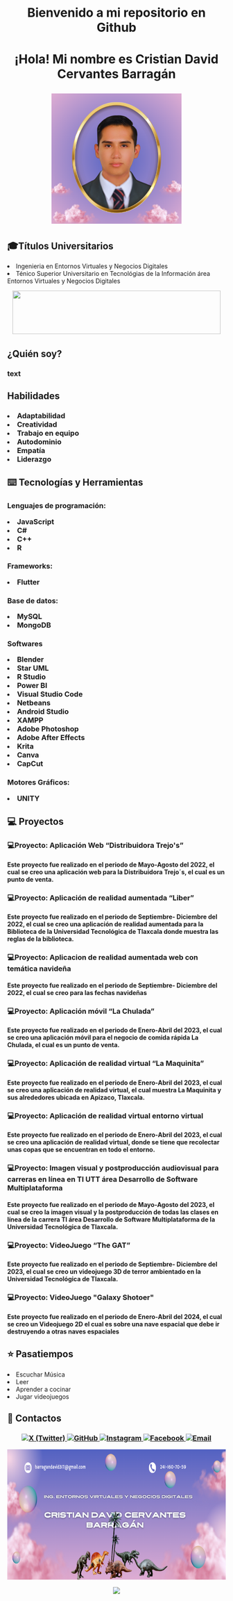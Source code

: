 <h1 align="Center"> Bienvenido a mi repositorio en Github</h1>
<h1 align="Center"> ¡Hola! Mi nombre es Cristian David Cervantes Barragán
  <p></p>
  <p align="center">
  <img src="https://github.com/David13mw/David13mw/blob/main/foto%20perfil%20git.png?raw=true" width="300" height="300">
</p> </h1>
<h2> 🎓Títulos Universitarios</h2>
<li> Ingenieria en Entornos Virtuales y Negocios Digitales </li>
<li>Ténico Superior Universitario en Tecnológias de la Información área Entornos Virtuales y Negocios Digitales</li>
<p></p>
<p align="center"><img src="https://i.gifer.com/K7l7.gif" width=480 height=100 frameBorder="0" allowFullScreen></img></p>
<h2>¿Quién soy?</h2>
<h3>text</h3>
<h2> Habilidades</h2>
<h3>
  <li>Adaptabilidad</li>
  <li>Creatividad</li>
  <li>Trabajo en equipo</li>
  <li>Autodominio</li>
  <li>Empatía</li>
  <li>Liderazgo</li>
</h3>
<h2>⌨️ Tecnologías y Herramientas</h2>
<h3>Lenguajes de programación: <p></p>
    <li>JavaScript</li>
    <li>C#</li>
    <li>C++</li>
    <li>R</li>
</h3>
<h3>Frameworks: <p></p>
  <li>Flutter</li>
</h3>
<h3>Base de datos: <p></p>
  <li>MySQL</li>
  <li>MongoDB</li>
</h3>
<h3>Softwares<p></p>
  <li>Blender</li>
  <li>Star UML</li>
  <li>R Studio</li>
  <li>Power BI</li>
  <li>Visual Studio Code</li>
  <li>Netbeans</li>
  <li>Android Studio</li>
  <li>XAMPP</li>
  <li>Adobe Photoshop</li>
  <li>Adobe After Effects</li>
  <li>Krita</li>
  <li>Canva</li>
  <li>CapCut</li>
</h3> 
<h3>Motores Gráficos: <p></p>
  <li>UNITY</li>
</h3>

<h2>💻 Proyectos</h2>
<h3>
<h3>💻Proyecto: Aplicación Web “Distribuidora Trejo's”</h3> <p></p>
<h4>Este proyecto fue realizado en el periodo de Mayo-Agosto
del 2022, el cual se creo una aplicación web para la
Distribuidora Trejo´s, el cual es un punto de venta.</h4>
<p></p>
<h3>💻Proyecto: Aplicación de realidad aumentada
“Liber”</h3>
<p></p>
  <h4>Este proyecto fue realizado en el periodo de Septiembre-
Diciembre del 2022, el cual se creo una aplicación de
realidad aumentada para la Biblioteca de la Universidad
Tecnológica de Tlaxcala donde muestra las reglas de la biblioteca.</h4>
  <p></p>
  <h3>💻Proyecto: Aplicacion de realidad aumentada web con temática navideña</h3>
  <p></p>
  <h4>Este proyecto fue realizado en el periodo de Septiembre-
Diciembre del 2022, el cual se creo para las fechas navideñas</h4>
  
  <p></p>
  <h3>💻Proyecto: Aplicación móvil “La Chulada”</h3>
  <p></p>
  <h4>Este proyecto fue realizado en el periodo de Enero-Abril del
2023, el cual se creo una aplicación móvil para el negocio de
comida rápida La Chulada, el cual es un punto de venta.</h4>
  
  <p></p>
  <h3>💻Proyecto: Aplicación de realidad virtual “La
Maquinita”</h3>
  <p></p>
  <h4>Este proyecto fue realizado en el periodo de Enero-Abril del
2023, el cual se creo una aplicación de realidad virtual, el
cual muestra La Maquinita y sus alrededores ubicada en
Apizaco, Tlaxcala.</h4>

<p></p>
  <h3>💻Proyecto: Aplicación de realidad virtual entorno virtual</h3>
  <p></p>
  <h4>Este proyecto fue realizado en el periodo de Enero-Abril del
2023, el cual se creo una aplicación de realidad virtual, donde se tiene que recolectar unas copas que se encuentran en todo el entorno.</h4>

  <p></p>
  <h3>💻Proyecto: Imagen visual y postproducción
audiovisual para carreras en línea en TI UTT
área Desarrollo de Software Multiplataforma</h3>
  <p></p>
  <h4>Este proyecto fue realizado en el periodo de Mayo-Agosto
del 2023, el cual se creo la imagen visual y la
postproducción de todas las clases en línea de la carrera TI
área Desarrollo de Software Multiplataforma de la
Universidad Tecnológica de Tlaxcala.</h4>

  <p></p>
  <h3>💻Proyecto: VideoJuego “The GAT”</h3>
  <p></p>
  <h4>Este proyecto fue realizado en el periodo de Septiembre-
Diciembre del 2023, el cual se creo un videojuego 3D de terror
ambientado en la Universidad Tecnológica de Tlaxcala.</h4>

  <p></p>
  <h3>💻Proyecto: VideoJuego "Galaxy Shotoer"</h3>
  <p></p>
  <h4>Este proyecto fue realizado en el periodo de Enero-Abril del 2024, el cual se creo un Videojuego 2D el cual es sobre una nave espacial que debe ir destruyendo a otras naves espaciales</h4>
</h3>
<h2>⭐ Pasatiempos</h2>
<li>Escuchar Música</li>
<li>Leer</li>
<li>Aprender a cocinar</li>
<li>Jugar videojuegos</li>
<h2>📨 Contactos</h2>
<h3>
  <p align="center">
  <a href="https://x.com/612Barragan" target="_blank">
    <img src="https://img.shields.io/badge/X-000000?style=for-the-badge&logo=x&logoColor=white" alt="X (Twitter)" />
  </a>
  <a href="https://github.com/David13mw" target="_blank">
    <img src="https://img.shields.io/badge/GitHub-100000?style=for-the-badge&logo=github&logoColor=white" alt="GitHub" />
  </a>
  <a href="https://www.instagram.com/david_mw03/" target="_blank">
    <img src="https://img.shields.io/badge/Instagram-E4405F?style=for-the-badge&logo=instagram&logoColor=white" alt="Instagram" />
  </a>
  <a href="https://www.facebook.com/profile.php?id=100009092910317" target="_blank">
    <img src="https://img.shields.io/badge/Facebook-1877F2?style=for-the-badge&logo=facebook&logoColor=white" alt="Facebook" />
  </a>
  <a href="mailto:barragandavid317@gmail.com">
    <img src="https://img.shields.io/badge/Email-D14836?style=for-the-badge&logo=gmail&logoColor=white" alt="Email" />
  </a>
</p>
</h3>
<p align="center"><img src="https://github.com/David13mw/David13mw/blob/main/banner%20git.png?raw=true" width="800" height="300"> </p>
<p align="center"><img src="https://i.gifer.com/Gd1.gif"></p>



<!--
**David13mw/David13mw** is a ✨ _special_ ✨ repository because its `README.md` (this file) appears on your GitHub profile.

Here are some ideas to get you started:

- 🔭 I’m currently working on ...
- 🌱 I’m currently learning ...
- 👯 I’m looking to collaborate on ...
- 🤔 I’m looking for help with ...
- 💬 Ask me about ...
- 📫 How to reach me: ...
- 😄 Pronouns: ...
- ⚡ Fun fact: ...
-->
